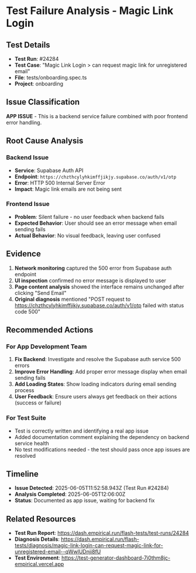 # Test Failure Analysis - Magic Link Login

## Test Details
- **Test Run**: #24284
- **Test Case**: "Magic Link Login > can request magic link for unregistered email"
- **File**: tests/onboarding.spec.ts
- **Project**: onboarding

## Issue Classification
**APP ISSUE** - This is a backend service failure combined with poor frontend error handling.

## Root Cause Analysis

### Backend Issue
- **Service**: Supabase Auth API
- **Endpoint**: `https://chzthcylyhkimffjikjy.supabase.co/auth/v1/otp`
- **Error**: HTTP 500 Internal Server Error
- **Impact**: Magic link emails are not being sent

### Frontend Issue
- **Problem**: Silent failure - no user feedback when backend fails
- **Expected Behavior**: User should see an error message when email sending fails
- **Actual Behavior**: No visual feedback, leaving user confused

## Evidence
1. **Network monitoring** captured the 500 error from Supabase auth endpoint
2. **UI inspection** confirmed no error message is displayed to user
3. **Page content analysis** showed the interface remains unchanged after clicking "Send Email"
4. **Original diagnosis** mentioned "POST request to https://chzthcylyhkimffjikjy.supabase.co/auth/v1/otp failed with status code 500"

## Recommended Actions

### For App Development Team
1. **Fix Backend**: Investigate and resolve the Supabase auth service 500 errors
2. **Improve Error Handling**: Add proper error message display when email sending fails
3. **Add Loading States**: Show loading indicators during email sending process
4. **User Feedback**: Ensure users always get feedback on their actions (success or failure)

### For Test Suite
- Test is correctly written and identifying a real app issue
- Added documentation comment explaining the dependency on backend service health
- No test modifications needed - the test should pass once app issues are resolved

## Timeline
- **Issue Detected**: 2025-06-05T11:52:58.943Z (Test Run #24284)
- **Analysis Completed**: 2025-06-05T12:06:00Z
- **Status**: Documented as app issue, waiting for backend fix

## Related Resources
- **Test Run Report**: https://dash.empirical.run/flash-tests/test-runs/24284
- **Diagnosis Details**: https://dash.empirical.run/flash-tests/diagnosis/magic-link-login-can-request-magic-link-for-unregistered-email--qWwlUDnji8fU
- **Test Environment**: https://test-generator-dashboard-7i0thm8jc-empirical.vercel.app